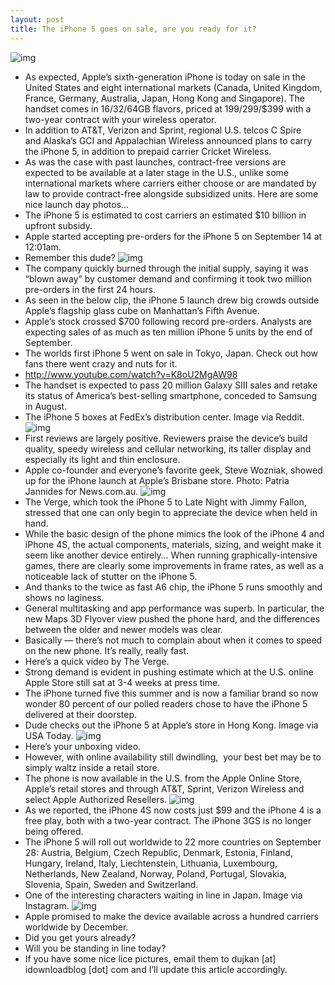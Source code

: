 ```yaml
---
layout: post
title: The iPhone 5 goes on sale, are you ready for it?
---
```

![img](http://media.idownloadblog.com/wp-content/uploads/2012/09/iPhone-5-two-up-white-front-back-left-angled-thumbnail.jpg)
* As expected, Apple’s sixth-generation iPhone is today on sale in the United States and eight international markets (Canada, United Kingdom, France, Germany, Australia, Japan, Hong Kong and Singapore). The handset comes in 16/32/64GB flavors, priced at $199/$299/$399 with a two-year contract with your wireless operator.
* In addition to AT&T, Verizon and Sprint, regional U.S. telcos C Spire and Alaska’s GCI and Appalachian Wireless announced plans to carry the iPhone 5, in addition to prepaid carrier Cricket Wireless.
* As was the case with past launches, contract-free versions are expected to be available at a later stage in the U.S., unlike some international markets where carriers either choose or are mandated by law to provide contract-free alongside subsidized units. Here are some nice launch day photos…
* The iPhone 5 is estimated to cost carriers an estimated $10 billion in upfront subsidy.
* Apple started accepting pre-orders for the iPhone 5 on September 14 at 12:01am.
* Remember this dude?
![img](http://media.idownloadblog.com/wp-content/uploads/2012/09/iPhone-5-launch-madness.jpg)
* The company quickly burned through the initial supply, saying it was “blown away” by customer demand and confirming it took two million pre-orders in the first 24 hours.
* As seen in the below clip, the iPhone 5 launch drew big crowds outside Apple’s flagship glass cube on Manhattan’s Fifth Avenue.
* Apple’s stock crossed $700 following record pre-orders. Analysts are expecting sales of as much as ten million iPhone 5 units by the end of September.
* The worlds first iPhone 5 went on sale in Tokyo, Japan. Check out how fans there went crazy and nuts for it.
* http://www.youtube.com/watch?v=K8oU2MgAW98
* The handset is expected to pass 20 million Galaxy SIII sales and retake its status of America’s best-selling smartphone, conceded to Samsung in August.
* The iPhone 5 boxes at FedEx’s distribution center. Image via Reddit.
![img](http://media.idownloadblog.com/wp-content/uploads/2012/09/iPhone-5-FedEx-dsitribution-center.jpg)
* First reviews are largely positive. Reviewers praise the device’s build quality, speedy wireless and cellular networking, its taller display and especially its light and thin enclosure.
* Apple co-founder and everyone’s favorite geek, Steve Wozniak, showed up for the iPhone launch at Apple’s Brisbane store. Photo: Patria Jannides for News.com.au.
![img](http://media.idownloadblog.com/wp-content/uploads/2012/09/Steve-Wozniak-iPhone-5-launch-Apple-Store-Brisbain.jpeg)
* The Verge, which took the iPhone 5 to Late Night with Jimmy Fallon, stressed that one can only begin to appreciate the device when held in hand.
* While the basic design of the phone mimics the look of the iPhone 4 and iPhone 4S, the actual components, materials, sizing, and weight make it seem like another device entirely… When running graphically-intensive games, there are clearly some improvements in frame rates, as well as a noticeable lack of stutter on the iPhone 5.
* And thanks to the twice as fast A6 chip, the iPhone 5 runs smoothly and shows no laginess.
* General multitasking and app performance was superb. In particular, the new Maps 3D Flyover view pushed the phone hard, and the differences between the older and newer models was clear.
* Basically — there’s not much to complain about when it comes to speed on the new phone. It’s really, really fast.
* Here’s a quick video by The Verge.
* Strong demand is evident in pushing estimate which at the U.S. online Apple Store still sat at 3-4 weeks at press time.
* The iPhone turned five this summer and is now a familiar brand so now wonder 80 percent of our polled readers chose to have the iPhone 5 delivered at their doorstep.
* Dude checks out the iPhone 5 at Apple’s store in Hong Kong. Image via USA Today.
![img](http://media.idownloadblog.com/wp-content/uploads/2012/09/iPhone-5-launch-Hong-Kong.jpg)
* Here’s your unboxing video.
* However, with online availability still dwindling,  your best bet may be to simply waltz inside a retail store.
* The phone is now available in the U.S. from the Apple Online Store, Apple’s retail stores and through AT&T, Sprint, Verizon Wireless and select Apple Authorized Resellers.
![img](http://media.idownloadblog.com/wp-content/uploads/2012/09/iPhone-5-black-front-landscape-left-tilted-001.jpg)
* As we reported, the iPhone 4S now costs just $99 and the iPhone 4 is a free play, both with a two-year contract. The iPhone 3GS is no longer being offered.
* The iPhone 5 will roll out worldwide to 22 more countries on September 28: Austria, Belgium, Czech Republic, Denmark, Estonia, Finland, Hungary, Ireland, Italy, Liechtenstein, Lithuania, Luxembourg, Netherlands, New Zealand, Norway, Poland, Portugal, Slovakia, Slovenia, Spain, Sweden and Switzerland.
* One of the interesting characters waiting in line in Japan. Image via Instagram.
![img](http://media.idownloadblog.com/wp-content/uploads/2012/09/iPhone-5-Japan.png)
* Apple promised to make the device available across a hundred carriers worldwide by December.
* Did you get yours already?
* Will you be standing in line today?
* If you have some nice lice pictures, email them to dujkan [at] idownloadblog [dot] com and I’ll update this article accordingly.

